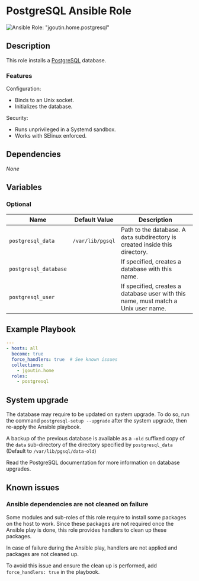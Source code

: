 # PostgreSQL Ansible Role

![Ansible Role: "jgoutin.home.postgresql"](https://github.com/JGoutin/ansible_home/workflows/Ansible%20Role:%20%22jgoutin.home.postgresql%22/badge.svg)

## Description

This role installs a [PostgreSQL](https://www.postgresql.org) database.

### Features

Configuration:
* Binds to an Unix socket.
* Initializes the database.
  
Security:
* Runs unprivileged in a Systemd sandbox.
* Works with SElinux enforced.

## Dependencies

*None*

## Variables

### Optional

| Name           | Default Value | Description                        |
| -------------- | ------------- | -----------------------------------|
| `postgresql_data`| `/var/lib/pgsql` | Path to the database. A `data` subdirectory is created inside this directory.
| `postgresql_database`| | If specified, creates a database with this name.
| `postgresql_user`| | If specified, creates a database user with this name, must match a Unix user name.

## Example Playbook

```yaml
---
- hosts: all
  become: true
  force_handlers: true  # See known issues
  collections:
    - jgoutin.home
  roles:
    - postgresql
```

## System upgrade

The database may require to be updated on system upgrade. To do so, run the
command `postgresql-setup --upgrade` after the system upgrade, then re-apply the
Ansible playbook.

A backup of the previous database is available as a `-old` suffixed copy of the
`data` sub-directory of the directory specified by `postgresql_data`
(Default to `/var/lib/pgsql/data-old`)

Read the PostgreSQL documentation for more information on database upgrades.

## Known issues

### Ansible dependencies are not cleaned on failure

Some modules and sub-roles of this role require to install some packages on
the host to work. Since these packages are not required once the Ansible play is
done, this role provides handlers to clean up these packages.

In case of failure during the Ansible play, handlers are not applied and
packages are not cleaned up.

To avoid this issue and ensure the clean up is performed, add 
`force_handlers: true` in the playbook.
